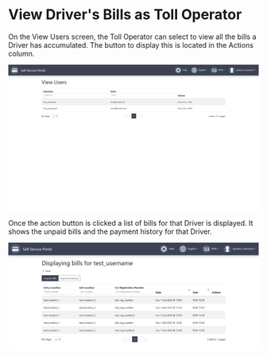 # View Driver's Bills as Toll Operator

On the View Users screen, the Toll Operator can select to view all the bills a Driver has accumulated. The button to display this is located in the Actions column.

![Toll operator view users Image](../.vuepress/public/images/TollOperatorHomePage.png)

Once the action button is clicked a list of bills for that Driver is displayed. It shows the unpaid bills and the payment history for that Driver.

![Toll operator view users bills Image](../.vuepress/public/images/ViewUsersBills.png)

#
